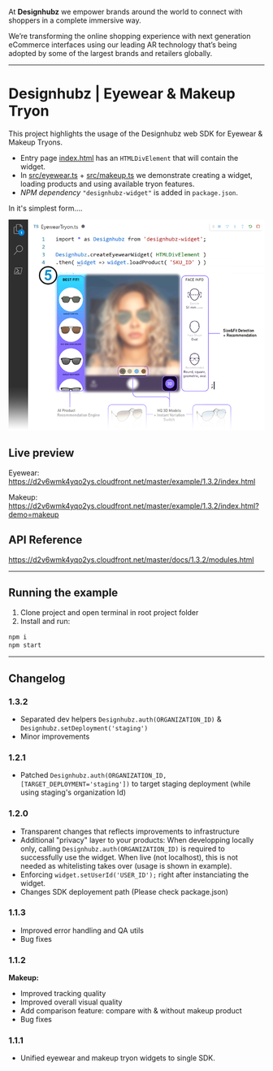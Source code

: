 At **Designhubz** we empower brands around the world to connect with shoppers in a complete immersive way.

We’re transforming the online shopping experience with next generation eCommerce interfaces using our leading AR technology that’s being adopted by some of the largest brands and retailers globally.

---

# Designhubz | Eyewear & Makeup Tryon

This project highlights the usage of the Designhubz web SDK for Eyewear & Makeup Tryons.

- Entry page [index.html](./index.html) has an `HTMLDivElement` that will contain the widget.
- In [src/eyewear.ts](./src/eyewear.ts) + [src/makeup.ts](./src/makeup.ts) we demonstrate creating a widget, loading products and using available tryon features.
- *NPM dependency* `"designhubz-widget"` is added in `package.json`.

In it's simplest form....

![designhubz-widget](./graphic.png)

## Live preview

Eyewear: https://d2v6wmk4yqo2ys.cloudfront.net/master/example/1.3.2/index.html

Makeup: https://d2v6wmk4yqo2ys.cloudfront.net/master/example/1.3.2/index.html?demo=makeup

## API Reference

https://d2v6wmk4yqo2ys.cloudfront.net/master/docs/1.3.2/modules.html

---

## Running the example

1. Clone project and open terminal in root project folder
2. Install and run:
  ```bash
  npm i
  npm start
  ```

---

## Changelog

### 1.3.2
- Separated dev helpers `Designhubz.auth(ORGANIZATION_ID)` & `Designhubz.setDeployment('staging')`
- Minor improvements

### 1.2.1

- Patched `Designhubz.auth(ORGANIZATION_ID, [TARGET_DEPLOYMENT='staging'])` to target staging deployment (while using staging's organization Id)

### 1.2.0

- Transparent changes that reflects improvements to infrastructure
- Additional "privacy" layer to your products: When developping locally only, calling `Designhubz.auth(ORGANIZATION_ID)` is required to successfully use the widget. When live (not localhost), this is not needed as whitelisting takes over (usage is shown in example).
- Enforcing `widget.setUserId('USER_ID');` right after instanciating the widget.
- Changes SDK deployement path (Please check package.json)

### 1.1.3

- Improved error handling and QA utils
- Bug fixes

### 1.1.2

**Makeup:**
- Improved tracking quality
- Improved overall visual quality 
- Add comparison feature: compare with & without makeup product
- Bug fixes

### 1.1.1

- Unified eyewear and makeup tryon widgets to single SDK.
